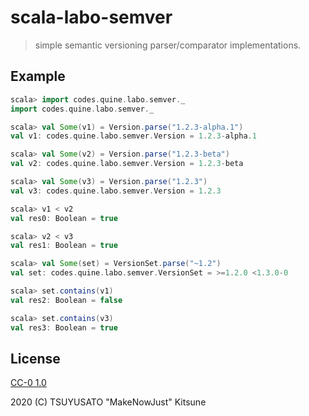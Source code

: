# scala-labo-semver

> simple semantic versioning parser/comparator implementations.

## Example

```scala
scala> import codes.quine.labo.semver._
import codes.quine.labo.semver._

scala> val Some(v1) = Version.parse("1.2.3-alpha.1")
val v1: codes.quine.labo.semver.Version = 1.2.3-alpha.1

scala> val Some(v2) = Version.parse("1.2.3-beta")
val v2: codes.quine.labo.semver.Version = 1.2.3-beta

scala> val Some(v3) = Version.parse("1.2.3")
val v3: codes.quine.labo.semver.Version = 1.2.3

scala> v1 < v2
val res0: Boolean = true

scala> v2 < v3
val res1: Boolean = true

scala> val Some(set) = VersionSet.parse("~1.2")
val set: codes.quine.labo.semver.VersionSet = >=1.2.0 <1.3.0-0

scala> set.contains(v1)
val res2: Boolean = false

scala> set.contains(v3)
val res3: Boolean = true
```

## License

[CC-0 1.0](https://creativecommons.org/publicdomain/zero/1.0/)

2020 (C) TSUYUSATO "MakeNowJust" Kitsune